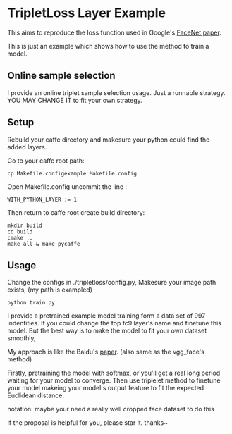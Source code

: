 # TripletLoss Layer Example

This aims to reproduce the loss function used in Google's [FaceNet paper](http://arxiv.org/abs/1503.03832v1).

This is just an example which shows how to use the method to train a model.

## Online sample selection

I provide an online triplet sample selection usage. Just a runnable strategy. YOU MAY CHANGE IT to fit your own strategy.

## Setup

Rebuild your caffe directory and makesure your python could find the added layers.

Go to your caffe root path:
	
	cp Makefile.configexample Makefile.config
	
Open Makefile.config uncommit the line :

	WITH_PYTHON_LAYER := 1
	
Then return to caffe root create build directory:

	mkdir build
	cd build
	cmake ..
	make all & make pycaffe
    
## Usage

Change the configs in ./tripletloss/config.py, Makesure your image path exists, (my path is exampled)

	python train.py

I provide a pretrained example model training form a data set of 997 indentities. If you could change the top fc9 layer's name and finetune this model.
But the best way is to make the model to fit your own dataset smoothly,

My approach is like the Baidu's [paper](https://arxiv.org/ftp/arxiv/papers/1506/1506.07310.pdf). (also same as the vgg_face's method)

Firstly, pretraining the model with softmax, or you'll get a real long period waiting for your model to converge.
Then use triplelet method to finetune your model makeing your model's output feature to fit the expected Euclidean distance.

notation: maybe your need a really well cropped face dataset to do this

If the proposal is helpful for you, please star it. thanks~
